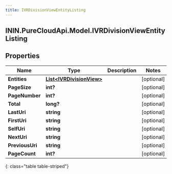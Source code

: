 ```yaml
---
title: IVRDivisionViewEntityListing
---
```

## ININ.PureCloudApi.Model.IVRDivisionViewEntityListing

## Properties

|Name | Type | Description | Notes|
|------------ | ------------- | ------------- | -------------|
| **Entities** | [**List&lt;IVRDivisionView&gt;**](IVRDivisionView.html) |  | [optional] |
| **PageSize** | **int?** |  | [optional] |
| **PageNumber** | **int?** |  | [optional] |
| **Total** | **long?** |  | [optional] |
| **LastUri** | **string** |  | [optional] |
| **FirstUri** | **string** |  | [optional] |
| **SelfUri** | **string** |  | [optional] |
| **NextUri** | **string** |  | [optional] |
| **PreviousUri** | **string** |  | [optional] |
| **PageCount** | **int?** |  | [optional] |
{: class="table table-striped"}


